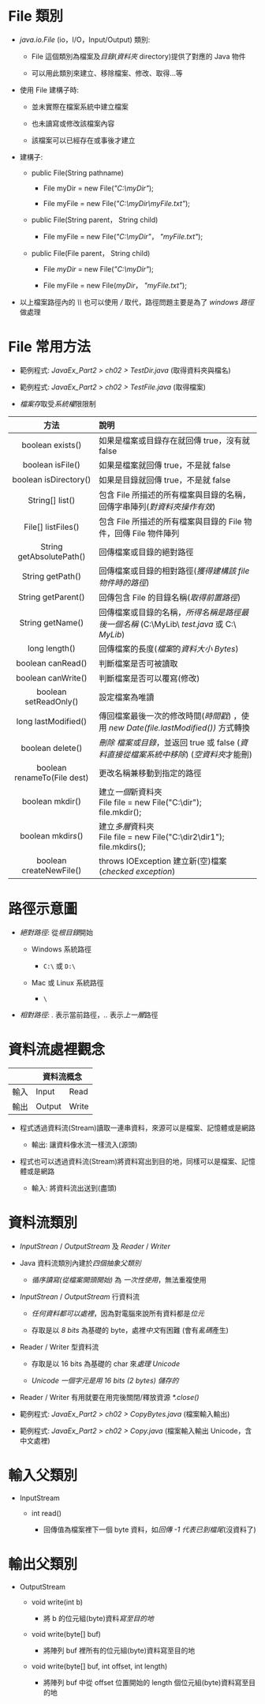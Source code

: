 # File 類別

- _java.io.File_ (io，I/O，Input/Output) 類別:

  - File 這個類別為檔案及*目錄*(_資料夾_ directory)提供了對應的 Java 物件

  - 可以用此類別來建立、移除檔案、修改、取得...等

- 使用 File 建構子時:

  - 並未實際在檔案系統中建立檔案

  - 也未讀寫或修改該檔案內容

  - 該檔案可以已經存在或事後才建立

- 建構子:

  - public File(String pathname)

    - File myDir = new File(_"C:\\myDir"_);

    - File myFile = new File(_"C:\\myDir\\myFile.txt"_);

  - public File(String parent， String child)

    - File myFile = new File(_"C:\\myDir"_， _"myFile.txt"_);

  - public File(File parent， String child)

    - File _myDir_ = new File(_"C:\\myDir"_);

    - File myFile = new File(_myDir_， _"myFile.txt"_);

- 以上檔案路徑內的 _\\\\_ 也可以使用 _/_ 取代，路徑問題主要是為了 *windows 路徑*做處理

# File 常用方法

- 範例程式: _JavaEx_Part2 > ch02 > TestDir.java_ (取得資料夾與檔名)

- 範例程式: _JavaEx_Part2 > ch02 > TestFile.java_ (取得檔案)

- *檔案存*取受*系統權*限限制

<table>
<thead>
<tr>
<th style="text-align:center">方法</th>
<th style="text-align:left">說明</th>
</tr>
</thead>
<tbody>
<tr>
<td style="text-align:center">boolean exists()</td>
<td style="text-align:left">如果是檔案或目錄存在就回傳 true，沒有就 false</td>
</tr>
<tr>
<td style="text-align:center">boolean isFile()</td>
<td style="text-align:left">如果是檔案就回傳 true，不是就 false</td>
</tr>
<tr>
<td style="text-align:center">boolean isDirectory()</td>
<td style="text-align:left">如果是目錄就回傳 true，不是就 false</td>
</tr>
<tr>
<td style="text-align:center">String[] list()</td>
<td style="text-align:left">包含 File 所描述的所有檔案與目錄的名稱，回傳字串陣列(<em>對資料夾操作有效</em>)</td>
</tr>
<tr>
<td style="text-align:center">File[] listFiles()</td>
<td style="text-align:left">包含 File 所描述的所有檔案與目錄的 File 物件，回傳 File 物件陣列</td>
</tr>
<tr>
<td style="text-align:center">String getAbsolutePath()</td>
<td style="text-align:left">回傳檔案或目錄的絕對路徑</td>
</tr>
<tr>
<td style="text-align:center">String getPath()</td>
<td style="text-align:left">回傳檔案或目錄的相對路徑(<em>獲得建構該 file 物件時的路徑</em>)</td>
</tr>
<tr>
<td style="text-align:center">String getParent()</td>
<td style="text-align:left">回傳包含 File 的目錄名稱(<em>取得前置路徑</em>)</td>
</tr>
<tr>
<td style="text-align:center">String getName()</td>
<td style="text-align:left">回傳檔案或目錄的名稱，<em>所得名稱是路徑最後一個名稱</em> (C:\MyLib\ <em>test.java</em> 或 C:\ <em>MyLib</em>)</td>
</tr>
<tr>
<td style="text-align:center">long length()</td>
<td style="text-align:left">回傳檔案的長度(<em>檔案</em>的<em>資料大小 Bytes</em>)</td>
</tr>
<tr>
<td style="text-align:center">boolean canRead()</td>
<td style="text-align:left">判斷檔案是否可被讀取</td>
</tr>
<tr>
<td style="text-align:center">boolean canWrite()</td>
<td style="text-align:left">判斷檔案是否可以覆寫(修改)</td>
</tr>
<tr>
<td style="text-align:center">boolean setReadOnly()</td>
<td style="text-align:left">設定檔案為唯讀</td>
</tr>
<tr>
<td style="text-align:center">long lastModified()</td>
<td style="text-align:left">傳回檔案最後一次的修改時間(<em>時間戳</em>) ，使用 <em>new Date(file.lastModified())</em> 方式轉換</td>
</tr>
<tr>
<td style="text-align:center">boolean delete()</td>
<td style="text-align:left"><em>刪除</em> <em>檔案或目錄</em>，並返回 true 或 false (<em>資料直接從檔案系統中移除</em>) (<em>空資料夾</em>才能刪)</td>
</tr>
<tr>
<td style="text-align:center">boolean renameTo(File dest)</td>
<td style="text-align:left">更改名稱兼移動到指定的路徑</td>
</tr>
<tr>
<td style="text-align:center">boolean mkdir()</td>
<td style="text-align:left">建立<em>一個</em>新資料夾<br>File file = new File("C:\dir");<br>file.mkdir();</td>
</tr>
<tr>
<td style="text-align:center">boolean mkdir<em>s</em>()</td>
<td style="text-align:left">建立<em>多層</em>資料夾<br>File file = new File("C:\dir2\dir1");<br>file.mkdirs();</td>
</tr>
<tr>
<td style="text-align:center">boolean createNewFile()</td>
<td style="text-align:left">throws IOException 建立新(空)檔案(<em>checked exception</em>)</td>
</tr>
</tbody>
</table>

# 路徑示意圖

- _絕對路徑_: 從*根目錄*開始

  - Windows 系統路徑

    - `C:\` 或 `D:\`

  - Mac 或 Linux 系統路徑

    - `\`

- _相對路徑_: _._ 表示當前路徑，_.._ 表示*上一層*路徑

# 資料流處裡觀念

<table>
<thead>
<tr>
<th></th>
<th colspan="2">資料流概念</th>
</tr>
</thead>
<tbody>
<tr>
<td>輸入</td>
<td>Input</td>
<td>Read</td>
</tr>
<tr>
<td>輸出</td>
<td>Output</td>
<td>Write</td>
</tr>
</tbody>
</table>

- 程式透過資料流(Stream)讀取一連串資料，來源可以是檔案、記憶體或是網路

  - 輸出: 讓資料像水流一樣流入(源頭)

- 程式也可以透過資料流(Stream)將資料寫出到目的地，同樣可以是檔案、記憶體或是網路

  - 輸入: 將資料流出送到(盡頭)

# 資料流類別

- _InputStrean_ / _OutputStream_ 及 _Reader_ / _Writer_

- Java 資料流類別內建於*四個抽象父類別*

  - _循序讀寫(從檔案開頭開始)_ 為 _一次性使用_，無法重複使用

- _InputStrean_ / _OutputStream_ 行資料流

  - _任何資料都可以處裡_，因為對電腦來說所有資料都是*位元*

  - 存取是以 _8 bits_ 為基礎的 byte，處裡*中文*有困難 (會有*亂碼*產生)

- Reader / Writer 型資料流

  - 存取是以 16 bits 為基礎的 char 來*處理 Unicode*

  - _Unicode 一個字元是用 16 bits (2 bytes) 儲存的_

- Reader / Writer 有用就要在用完後關閉/釋放資源 _\*.close()_

- 範例程式: _JavaEx_Part2 > ch02 > CopyBytes.java_ (檔案輸入輸出)

- 範例程式: _JavaEx_Part2 > ch02 > Copy.java_ (檔案輸入輸出 Unicode，含中文處裡)

# 輸入父類別

- InputStream

  - int read()

    - 回傳值為檔案裡下一個 byte 資料，如*回傳 -1 代表已到檔尾*(沒資料了)

# 輸出父類別

- OutputStream

  - void write(int b)

    - 將 b 的位元組(byte)資料*寫至目的地*

  - void write(byte[] buf)

    - 將陣列 buf 裡所有的位元組(byte)資料寫至目的地

  - void write(byte[] buf, int offset, int length)

    - 將陣列 buf 中從 offset 位置開始的 length 個位元組(byte)資料寫至目的地
